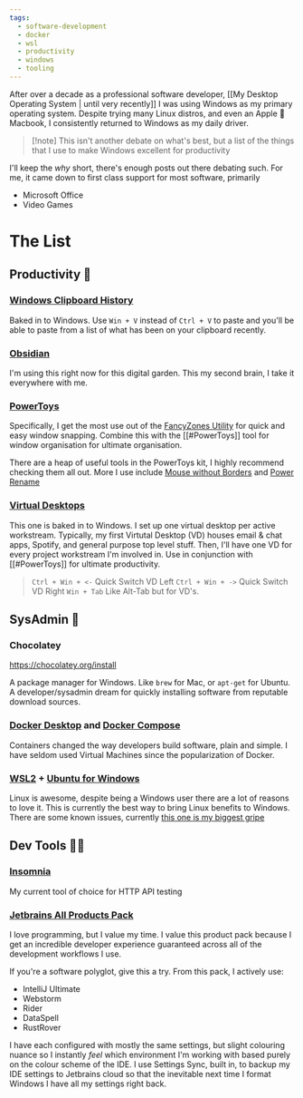 ```yaml
---
tags:
  - software-development
  - docker
  - wsl
  - productivity
  - windows
  - tooling
---
```

After over a decade as a professional software developer, [[My Desktop Operating System | until very recently]] I was using Windows as my primary operating system. Despite trying many Linux distros, and even an Apple 🫢 Macbook, I consistently returned to Windows as my daily driver.

> [!note] This isn't another debate on what's best, but a list of the things that I use to make Windows excellent for productivity

I'll keep the *why* short, there's enough posts out there debating such. 
For me, it came down to first class support for most software, primarily
- Microsoft Office
- Video Games

# The List

## Productivity 📑

### [Windows Clipboard History](https://support.microsoft.com/en-au/windows/clipboard-in-windows-c436501e-985d-1c8d-97ea-fe46ddf338c6)

Baked in to Windows. Use `Win + V` instead of `Ctrl + V` to paste and you'll be able to paste from a list of what has been on your clipboard recently.
### [Obsidian](https://obsidian.md/)

I'm using this right now for this digital garden. This my second brain, I take it everywhere with me.
### [PowerToys](https://learn.microsoft.com/en-us/windows/powertoys/)

Specifically, I get the most use out of the [FancyZones Utility](https://learn.microsoft.com/en-us/windows/powertoys/fancyzones) for quick and easy window snapping.
Combine this with the [[#PowerToys]] tool for window organisation for ultimate organisation.

There are a heap of useful tools in the PowerToys kit, I highly recommend checking them all out.
More I use include [Mouse without Borders](https://learn.microsoft.com/en-us/windows/powertoys/mouse-without-borders) and [Power Rename](https://learn.microsoft.com/en-au/windows/powertoys/powerrename)
### [Virtual Desktops](https://support.microsoft.com/en-au/windows/multiple-desktops-in-windows-36f52e38-5b4a-557b-2ff9-e1a60c976434)

This one is baked in to Windows.
I set up one virtual desktop per active workstream. 
Typically, my first Virtutal Desktop (VD) houses email & chat apps, Spotify, and general purpose top level stuff. 
Then, I'll have one VD for every project workstream I'm involved in. 
Use in conjunction with [[#PowerToys]] for ultimate productivity.

>`Ctrl + Win + <-` Quick Switch VD Left
>`Ctrl + Win + ->` Quick Switch VD Right
>`Win + Tab` Like Alt-Tab but for VD's.
## SysAdmin 💽

### Chocolatey 
https://chocolatey.org/install

A package manager for Windows. Like `brew` for Mac, or `apt-get` for Ubuntu.
A developer/sysadmin dream for quickly installing software from reputable download sources.
### [Docker Desktop](https://www.docker.com/products/docker-desktop/) and [Docker Compose](https://docs.docker.com/compose/)

Containers changed the way developers build software, plain and simple. I have seldom used Virtual Machines since the popularization of Docker. 
### [WSL2](https://learn.microsoft.com/en-us/windows/wsl/about#what-is-wsl-2) + [Ubuntu for Windows](https://ubuntu.com/desktop/wsl)

Linux is awesome, despite being a Windows user there are a lot of reasons to love it. This is currently the best way to bring Linux benefits to Windows. 
There are some known issues, currently [this one is my biggest gripe](https://github.com/microsoft/WSL/issues/4197)
## Dev Tools 🧑‍💻

### [Insomnia](https://insomnia.rest/)

My current tool of choice for HTTP API testing

### [Jetbrains All Products Pack](https://www.jetbrains.com/all/)

I love programming, but I value my time. I value this product pack because I get an incredible developer experience guaranteed across all of the development workflows I use. 

If you're a software polyglot, give this a try. From this pack, I actively use:
- IntelliJ Ultimate
- Webstorm
- Rider
- DataSpell
- RustRover

I have each configured with mostly the same settings, but slight colouring nuance so I instantly *feel* which environment I'm working with based purely on the colour scheme of the IDE. 
I use Settings Sync, built in, to backup my IDE settings to Jetbrains cloud so that the inevitable next time I format Windows I have all my settings right back.

